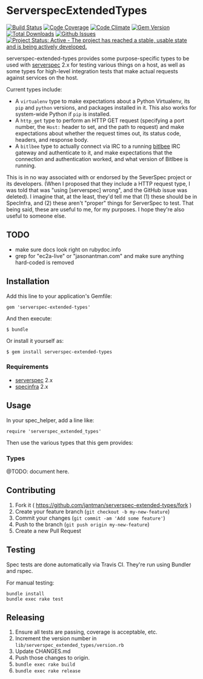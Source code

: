 # ServerspecExtendedTypes

[![Build Status](https://travis-ci.org/jantman/serverspec-extended-types.svg?branch=master)](https://travis-ci.org/jantman/serverspec-extended-types)
[![Code Coverage](https://codecov.io/github/jantman/serverspec-extended-types/coverage.svg?branch=master)](https://codecov.io/github/jantman/serverspec-extended-types?branch=master)
[![Code Climate](https://codeclimate.com/github/jantman/serverspec-extended-types/badges/gpa.svg)](https://codeclimate.com/github/jantman/serverspec-extended-types)
[![Gem Version](https://img.shields.io/gem/v/serverspec-extended-types.svg)](https://rubygems.org/gems/serverspec-extended-types)
[![Total Downloads](https://img.shields.io/gem/dt/serverspec-extended-types.svg)](https://rubygems.org/gems/serverspec-extended-types)
[![Github Issues](https://img.shields.io/github/issues/jantman/serverspec-extended-types.svg)](https://github.com/jantman/serverspec-extended-types/issues)
[![Project Status: Active - The project has reached a stable, usable state and is being actively developed.](http://www.repostatus.org/badges/0.1.0/active.svg)](http://www.repostatus.org/#active)

serverspec-extended-types provides some purpose-specific types to be used with [serverspec](http://serverspec.org/) 2.x for
testing various things on a host, as well as some types for high-level integration tests that make actual requests against
services on the host.

Current types include:

* A ``virtualenv`` type to make expectations about a Python Virtualenv, its ``pip`` and ``python`` versions, and packages
  installed in it. This also works for system-wide Python if ``pip`` is installed.
* A ``http_get`` type to perform an HTTP GET request (specifying a port number, the ``Host:`` header to set, and the path
  to request) and make expectations about whether the request times out, its status code, headers, and response body.
* A ``bitlbee`` type to actually connect via IRC to a running [bitlbee](http://www.bitlbee.org/) IRC gateway and authenticate
  to it, and make expectations that the connection and authentication worked, and what version of Bitlbee is running.

This is in no way associated with or endorsed by the SeverSpec project or its developers. (When I proposed that they include
a HTTP request type, I was told that was "using [serverspec] wrong", and the GitHub issue was deleted). I imagine that,
at the least, they'd tell me that (1) these should be in SpecInfra, and (2) these aren't "proper" things for ServerSpec
to test. That being said, these are useful to me, for my purposes. I hope they're also useful to someone else.

## TODO

* make sure docs look right on rubydoc.info
* grep for "ec2a-live" or "jasonantman.com" and make sure anything hard-coded is removed

## Installation

Add this line to your application's Gemfile:

    gem 'serverspec-extended-types'

And then execute:

    $ bundle

Or install it yourself as:

    $ gem install serverspec-extended-types

### Requirements

* [serverspec](https://rubygems.org/gems/serverspec) 2.x
* [specinfra](https://rubygems.org/gems/specinfra) 2.x

## Usage

In your spec_helper, add a line like:

    require 'serverspec_extended_types'

Then use the various types that this gem provides:

### Types

@TODO: document here.

## Contributing

1. Fork it ( https://github.com/jantman/serverspec-extended-types/fork )
2. Create your feature branch (`git checkout -b my-new-feature`)
3. Commit your changes (`git commit -am 'Add some feature'`)
4. Push to the branch (`git push origin my-new-feature`)
5. Create a new Pull Request

## Testing

Spec tests are done automatically via Travis CI. They're run using Bundler and rspec.

For manual testing:

    bundle install
    bundle exec rake test

## Releasing

1. Ensure all tests are passing, coverage is acceptable, etc.
2. Increment the version number in ``lib/serverspec_extended_types/version.rb``
3. Update CHANGES.md
4. Push those changes to origin.
5. ``bundle exec rake build``
6. ``bundle exec rake release``

